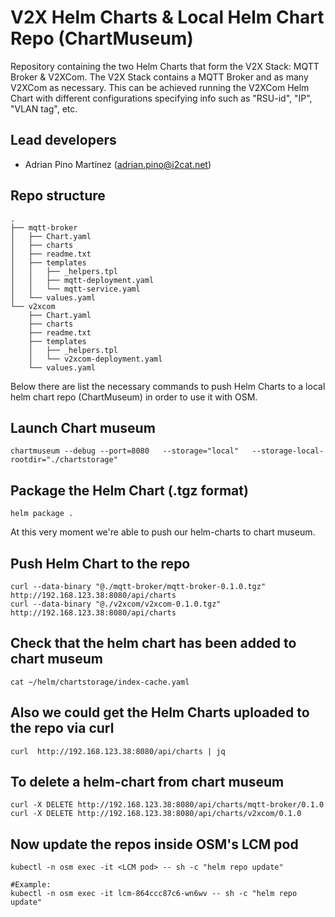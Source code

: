 # V2X Helm Charts & Local Helm Chart Repo (ChartMuseum)
Repository containing the two Helm Charts that form the V2X Stack: MQTT Broker & V2XCom. The V2X Stack contains a MQTT Broker and as many V2XCom as necessary. This can be achieved running the V2XCom Helm Chart with different configurations specifying info such as "RSU-id", "IP", "VLAN tag", etc. 

## Lead developers
- Adrian Pino  Martínez (adrian.pino@i2cat.net)

## Repo structure
```
.
├── mqtt-broker
│   ├── Chart.yaml
│   ├── charts
│   ├── readme.txt
│   ├── templates
│   │   ├── _helpers.tpl
│   │   ├── mqtt-deployment.yaml
│   │   └── mqtt-service.yaml
│   └── values.yaml
└── v2xcom
    ├── Chart.yaml
    ├── charts
    ├── readme.txt
    ├── templates
    │   ├── _helpers.tpl
    │   └── v2xcom-deployment.yaml
    └── values.yaml
```

Below there are list the necessary commands to push Helm Charts to a local helm chart repo (ChartMuseum) in order to use it with OSM.

## Launch Chart museum
```
chartmuseum --debug --port=8080   --storage="local"   --storage-local-rootdir="./chartstorage"
```

## Package the Helm Chart (.tgz format)
```
helm package .
```

At this very moment we're able to push our helm-charts to chart museum.

## Push Helm Chart to the repo
```
curl --data-binary "@./mqtt-broker/mqtt-broker-0.1.0.tgz" http://192.168.123.38:8080/api/charts
curl --data-binary "@./v2xcom/v2xcom-0.1.0.tgz" http://192.168.123.38:8080/api/charts
```

## Check that the helm chart has been added to chart museum
```
cat ~/helm/chartstorage/index-cache.yaml
```

## Also we could get the Helm Charts uploaded to the repo via curl
```
curl  http://192.168.123.38:8080/api/charts | jq
```

## To delete a helm-chart from chart museum
```
curl -X DELETE http://192.168.123.38:8080/api/charts/mqtt-broker/0.1.0
curl -X DELETE http://192.168.123.38:8080/api/charts/v2xcom/0.1.0
```

## Now update the repos inside OSM's LCM pod
```
kubectl -n osm exec -it <LCM pod> -- sh -c "helm repo update"

#Example:
kubectl -n osm exec -it lcm-864ccc87c6-wn6wv -- sh -c "helm repo update"
```

